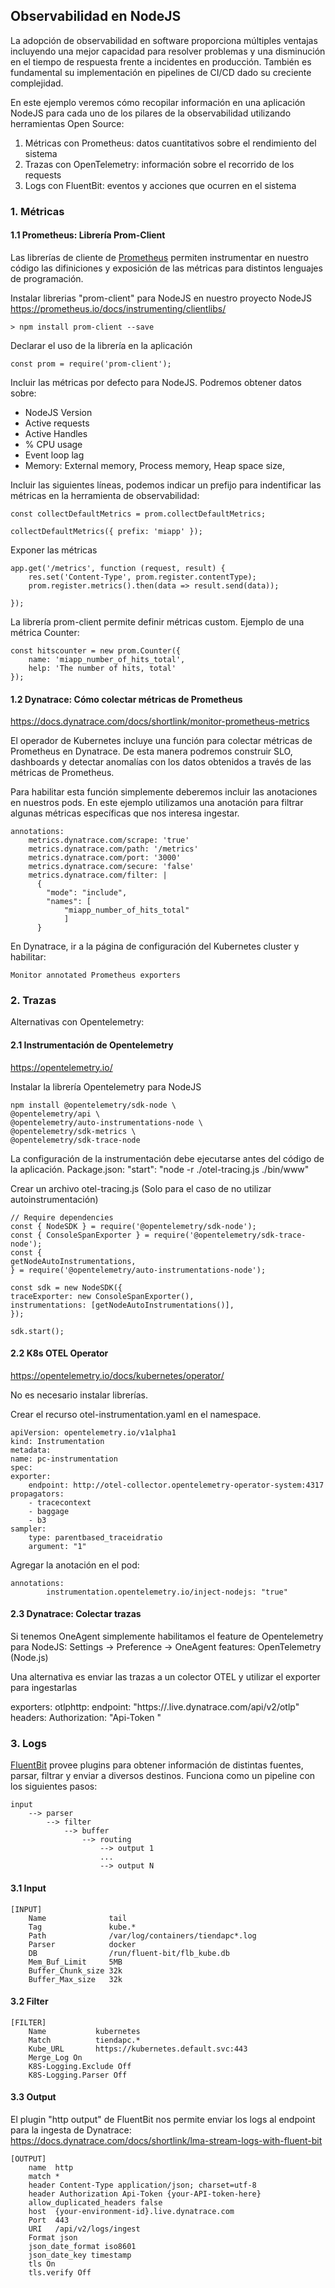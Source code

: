 
## Observabilidad en NodeJS
La adopción de observabilidad en software proporciona múltiples ventajas incluyendo una mejor capacidad para resolver problemas y una disminución en el tiempo de respuesta frente a incidentes en producción. También es fundamental su implementación en pipelines de CI/CD dado su creciente complejidad.

En este ejemplo veremos cómo recopilar información en una aplicación NodeJS para cada uno de los pilares de la observabilidad utilizando herramientas Open Source:

1. Métricas con Prometheus: datos cuantitativos sobre el rendimiento del sistema 
2. Trazas con OpenTelemetry: información sobre el recorrido de los requests
2. Logs con FluentBit: eventos y acciones que ocurren en el sistema



### 1. Métricas 

#### 1.1 Prometheus: Librería Prom-Client

Las librerías de cliente de [Prometheus](https://prometheus.io/) permiten instrumentar en nuestro código las difiniciones y exposición de las métricas para distintos lenguajes de programación.

Instalar librerias "prom-client" para NodeJS en nuestro proyecto NodeJS
https://prometheus.io/docs/instrumenting/clientlibs/

    > npm install prom-client --save

Declarar el uso de la librería en la aplicación

    const prom = require('prom-client');

Incluir las métricas por defecto para NodeJS.
Podremos obtener datos sobre:
* NodeJS Version
* Active requests
* Active Handles
* % CPU usage
* Event loop lag
* Memory: External memory, Process memory, Heap space size,

Incluir las siguientes líneas, podemos indicar un prefijo para indentificar las métricas en la herramienta de observabilidad:

    const collectDefaultMetrics = prom.collectDefaultMetrics;

    collectDefaultMetrics({ prefix: 'miapp' });

Exponer las métricas

    app.get('/metrics', function (request, result) {
        res.set('Content-Type', prom.register.contentType);
        prom.register.metrics().then(data => result.send(data));

    });



La librería prom-client permite definir métricas custom. 
Ejemplo de una métrica Counter:

    const hitscounter = new prom.Counter({
        name: 'miapp_number_of_hits_total',
        help: 'The number of hits, total'
    });


#### 1.2 Dynatrace: Cómo colectar métricas de Prometheus
https://docs.dynatrace.com/docs/shortlink/monitor-prometheus-metrics

El operador de Kubernetes incluye una función para colectar métricas de Prometheus en Dynatrace. De esta manera podremos construir SLO, dashboards y detectar anomalías con los datos obtenidos a través de las métricas de Prometheus.

Para habilitar esta función simplemente deberemos incluir las anotaciones en nuestros pods. En este ejemplo utilizamos una anotación para filtrar algunas métricas específicas que nos interesa ingestar. 

    annotations:
        metrics.dynatrace.com/scrape: 'true'
        metrics.dynatrace.com/path: '/metrics'
        metrics.dynatrace.com/port: '3000'
        metrics.dynatrace.com/secure: 'false'
        metrics.dynatrace.com/filter: |
          {
            "mode": "include",
            "names": [
                "miapp_number_of_hits_total"
                ]
          }

En Dynatrace, ir a la página de configuración del Kubernetes cluster y habilitar:

    Monitor annotated Prometheus exporters



### 2. Trazas

Alternativas con Opentelemetry:

#### 2.1 Instrumentación de Opentelemetry

https://opentelemetry.io/

Instalar la librería Opentelemetry para NodeJS

    npm install @opentelemetry/sdk-node \
    @opentelemetry/api \
    @opentelemetry/auto-instrumentations-node \
    @opentelemetry/sdk-metrics \
    @opentelemetry/sdk-trace-node


La configuración de la instrumentación debe ejecutarse antes del código de la aplicación.
Package.json:
    "start": "node -r ./otel-tracing.js ./bin/www"

Crear un archivo otel-tracing.js (Solo para el caso de no utilizar autoinstrumentación)

    // Require dependencies
    const { NodeSDK } = require('@opentelemetry/sdk-node');
    const { ConsoleSpanExporter } = require('@opentelemetry/sdk-trace-node');
    const {
    getNodeAutoInstrumentations,
    } = require('@opentelemetry/auto-instrumentations-node');

    const sdk = new NodeSDK({
    traceExporter: new ConsoleSpanExporter(),
    instrumentations: [getNodeAutoInstrumentations()],
    });

    sdk.start();

#### 2.2 K8s OTEL Operator
https://opentelemetry.io/docs/kubernetes/operator/

No es necesario instalar librerías.

Crear el recurso otel-instrumentation.yaml en el namespace. 

    apiVersion: opentelemetry.io/v1alpha1
    kind: Instrumentation
    metadata:
    name: pc-instrumentation
    spec:
    exporter:
        endpoint: http://otel-collector.opentelemetry-operator-system:4317
    propagators:
        - tracecontext
        - baggage
        - b3
    sampler:
        type: parentbased_traceidratio
        argument: "1" 

Agregar la anotación en el pod:

    annotations:
            instrumentation.opentelemetry.io/inject-nodejs: "true"



#### 2.3 Dynatrace: Colectar trazas

Si tenemos OneAgent simplemente habilitamos el feature de Opentelemetry para NodeJS:
    Settings -> Preference -> OneAgent features: OpenTelemetry (Node.js)

Una alternativa es enviar las trazas a un colector OTEL y utilizar el exporter para ingestarlas

exporters:
  otlphttp:
    endpoint: "https://<YOUR-ENVIRONMENT-STRING>.live.dynatrace.com/api/v2/otlp"
    headers:
      Authorization: "Api-Token <YOUR-DYNATRACE-API-KEY>" 


### 3. Logs

[FluentBit](https://docs.fluentbit.io/) provee plugins para obtener información de distintas fuentes, parsar, filtrar y enviar a diversos destinos.
Funciona como un pipeline con los siguientes pasos:

    input 
        --> parser 
            --> filter 
                --> buffer 
                    --> routing
                        --> output 1
                        ...
                        --> output N

#### 3.1 Input

    [INPUT]
        Name              tail
        Tag               kube.*
        Path              /var/log/containers/tiendapc*.log
        Parser            docker
        DB                /run/fluent-bit/flb_kube.db
        Mem_Buf_Limit     5MB
        Buffer_Chunk_size 32k
        Buffer_Max_size   32k


#### 3.2 Filter

    [FILTER]
        Name           kubernetes
        Match          tiendapc.*
        Kube_URL       https://kubernetes.default.svc:443
        Merge_Log On
        K8S-Logging.Exclude Off
        K8S-Logging.Parser Off


#### 3.3 Output
El plugin "http output" de FluentBit nos permite enviar los logs al endpoint para la ingesta de Dynatrace:
https://docs.dynatrace.com/docs/shortlink/lma-stream-logs-with-fluent-bit

    [OUTPUT]
        name  http
        match *
        header Content-Type application/json; charset=utf-8
        header Authorization Api-Token {your-API-token-here}
        allow_duplicated_headers false
        host  {your-environment-id}.live.dynatrace.com
        Port  443
        URI   /api/v2/logs/ingest
        Format json
        json_date_format iso8601
        json_date_key timestamp
        tls On
        tls.verify Off
